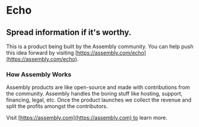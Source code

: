 # Echo

## Spread information if it's worthy. 

This is a product being built by the Assembly community. You can help push this idea forward by visiting [https://assembly.com/echo](https://assembly.com/echo).

### How Assembly Works

Assembly products are like open-source and made with contributions from the community. Assembly handles the boring stuff like hosting, support, financing, legal, etc. Once the product launches we collect the revenue and split the profits amongst the contributors.

Visit [https://assembly.com](https://assembly.com) to learn more.
